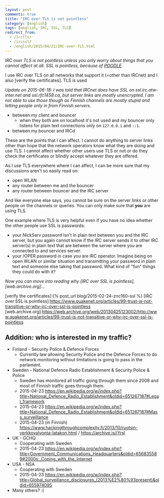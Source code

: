 ```yaml
---
layout: post
comments: true
title: "IRC over TLS is not pointless"
category: [english]
tags: [english, IRC, SSL, TLS]
redirect_from:
  - /irctls/
  - /ircssl/
  - /english/2015/04/22/IRC-over-TLS.html
---
```


*IRC over TLS is not pointless unless you only worry about things that you
cannot affect at all. SSL is pointless, because of [POODLE].*

I use IRC over TLS on all networks that support it (=other than IRCnet)
and I also [verify the certificates]. TLS is used

*Update on 2015-06-18: I was told that IRCnet does have SSL on
ssl.irc.atw-inter.net and ssl.rfc1459.ca, but server links are mostly
unencrypted. I am not able to use those though as Finnish channels are
mostly stupid and letting people only in from Finnish servers.*

* between my client and bouncer
    * when they both are on localhost it's not used and my bouncer only
      listens for plain text connections only on `127.0.0.1` and `::1`.
* between my bouncer and IRCd

These are the points that I can affect. I cannot do anything to server
links other than hope that the network operators know what they are doing
and use TLS. I cannot affect whether other users use TLS or not or do they
check the certificates or blindly accept whatever they are offered.

As I use TLS everywhere where I can affect, I can be more sure that
my discussions aren't so easily read on:

* open WLAN
* any router between me and the bouncer
* any router between bouncer and the IRC server

And like everyone else says, you cannot be sure on the server links
or other people on the channels or queries. You can only make sure that
**you** are using TLS.

One example where TLS is very helpful even if you have no idea whether
the other people use SSL is passwords:

* your NickServ password isn't in plain text between you and the IRC
  server, but you again cannot know if the IRC server sends it to other
  IRC server(s) in plain text that are between the server where you are
  connected to and services server.
* your /OPER password in case you are IRC operator. Imagine being on
  open WLAN or similar situation and transmitting your password in
  plain text and someone else taking that password. What kind of "fun"
  things they could do with it?

*Now you can move into reading why [IRC over SSL is pointless], [web.archive.org]...*

[POODLE]:https://en.wikipedia.org/wiki/POODLE
[verify the certificates]:{% post_url blog/2015-02-24-znc160-ssl %}
[IRC over SSL is pointless]:https://www.quakenet.org/articles/99-trust-is-not-transitive-or-why-irc-over-ssl-is-pointless
[web.archive.org]:https://web.archive.org/web/20130425123002/http://www.quakenet.org/articles/99-trust-is-not-transitive-or-why-irc-over-ssl-is-pointless

## Addition: who is interested in my traffic?

* Finland - Security Police & Defence Forces
    * Currently law allowing Security Police and the Defence Forces to do
      network monitoring without limitations is going to pass in the
      parlament.
* Sweden - National Defence Radio Establishment & Security Police & Police
    * Sweden has monitored all traffic going through them since 2008
      and most of Finnish traffic goes through them.
    * 2015-04-23 https://en.wikipedia.org/w/index.php?title=National_Defence_Radio_Establishment&oldid=651267187#Legal_framework
    * 2015-04-23 https://en.wikipedia.org/w/index.php?title=National_Defence_Radio_Establishment&oldid=651267187#Mass_surveillance
    * 2015-04-23 (in Finnish) https://www.hackingthroughcomplexity.fi/2013/10/ruotsin-verkkovalvonta-latakon.html / https://archive.is/iYrsl
* UK - GCHQ
    * Cooperating with Sweden
    * 2015-04-23 https://en.wikipedia.org/w/index.php?title=Government_Communications_Headquarters&oldid=656835589#2000s:_Coping_with_the_Internet
* USA - NSA
    * Cooperating with Sweden
    * 2015-04-23 https://en.wikipedia.org/w/index.php?title=Global_surveillance_disclosures_(2013%E2%80%93present)&oldid=655974095
* Many others? :(
